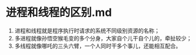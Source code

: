 # 进程和线程的区别.md

1. 进程和线程就是程序执行时请求的系统不同级别资源的名称；
2. 多进程就像孙悟空猴毛变的多个分身，大家自个儿干自个儿的，牵扯较少；
3. 多线程就像哪吒的三头六臂，一个人同时干多个事儿，还能相互配合。

